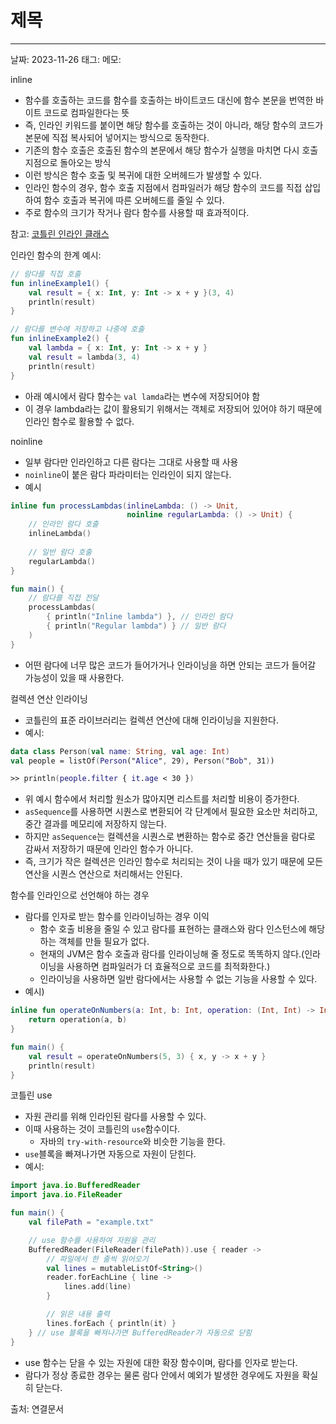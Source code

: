 # 제목
---

날짜: 2023-11-26
태그:
메모:

inline
- 함수를 호출하는 코드를 함수를 호출하는 바이트코드 대신에 함수 본문을 번역한 바이트 코드로 컴파일한다는 뜻
- 즉, 인라인 키워드를 붙이면 해당 함수를 호출하는 것이 아니라, 해당 함수의 코드가 본문에 직접 복사되어 넣어지는 방식으로 동작한다.
- 기존의 함수 호출은 호출된 함수의 본문에서 해당 함수가 실행을 마치면 다시 호출 지점으로 돌아오는 방식
- 이런 방식은 함수 호출 및 복귀에 대한 오버헤드가 발생할 수 있다.
- 인라인 함수의 경우,  함수 호출 지점에서 컴파일러가 해당 함수의 코드를 직접 삽입하여 함수 호출과 복귀에 따른 오버헤드를 줄일 수 있다.
- 주로 함수의 크기가 작거나 람다 함수를 사용할 때 효과적이다.

참고: [코틀린 인라인 클래스](https://medium.com/mj-studio/%EC%BD%94%ED%8B%80%EB%A6%B0-%EC%9D%B8%EB%9D%BC%EC%9D%B8-%ED%81%B4%EB%9E%98%EC%8A%A4%EB%9E%80-2e455c893c4a)

인라인 함수의 한계
예시:
```kotlin
// 람다를 직접 호출
fun inlineExample1() {
    val result = { x: Int, y: Int -> x + y }(3, 4)
    println(result)
}

// 람다를 변수에 저장하고 나중에 호출
fun inlineExample2() {
    val lambda = { x: Int, y: Int -> x + y }
    val result = lambda(3, 4)
    println(result)
}
```
- 아래 예시에서 람다 함수는 `val lamda`라는 변수에 저장되어야 함
- 이 경우 lambda라는 값이 활용되기 위해서는 객체로 저장되어 있어야 하기 때문에 인라인 함수로 활용할 수 없다.


noinline
- 일부 람다만 인라인하고 다른 람다는 그대로 사용할 때 사용
- `noinline`이 붙은 람다 파라미터는 인라인이 되지 않는다.
- 예시
```kotlin
inline fun processLambdas(inlineLambda: () -> Unit, 
						  noinline regularLambda: () -> Unit) {
    // 인라인 람다 호출
    inlineLambda()
    
    // 일반 람다 호출
    regularLambda()
}

fun main() {
    // 람다를 직접 전달
    processLambdas(
        { println("Inline lambda") }, // 인라인 람다
        { println("Regular lambda") } // 일반 람다
    )
}
```
- 어떤 람다에 너무 많은 코드가 들어가거나 인라이닝을 하면 안되는 코드가 들어갈 가능성이 있을 때 사용한다.


컬렉션 연산 인라이닝
- 코틀린의 표준 라이브러리는 컬렉션 연산에 대해 인라이닝을 지원한다.
- 예시:
```kotlin
data class Person(val name: String, val age: Int)
val people = listOf(Person("Alice", 29), Person("Bob", 31))

>> println(people.filter { it.age < 30 })
```
- 위 예시 함수에서 처리할 원소가 많아지면 리스트를 처리할 비용이 증가한다.
- `asSequence`를 사용하면 시퀀스로 변환되어 각 단계에서 필요한 요소만 처리하고, 중간 결과를 메모리에 저장하지 않는다.
- 하지만 `asSequence`는 컬렉션을 시퀀스로 변환하는 함수로 중간 연산들을 람다로 감싸서 저장하기 때문에 인라인 함수가 아니다.
- 즉, 크기가 작은 컬렉션은 인라인 함수로 처리되는 것이 나을 때가 있기 때문에 모든 연산을 시퀀스 연산으로 처리해서는 안된다.

함수를 인라인으로 선언해야 하는 경우
- 람다를 인자로 받는 함수를 인라이닝하는 경우 이익
	- 함수 호출 비용을 줄일 수 있고 람다를 표현하는 클래스와 람다 인스턴스에 해당하는 객체를 만들 필요가 없다.
	- 현재의 JVM은 함수 호출과 람다를 인라이닝해 줄  정도로 똑똑하지 않다.(인라이닝을 사용하면 컴파일러가 더 효율적으로 코드를 최적화한다.)
	- 인라이닝을 사용하면 일반 람다에서는 사용할 수 없는 기능을 사용할 수 있다.
- 예시)
```kotlin
inline fun operateOnNumbers(a: Int, b: Int, operation: (Int, Int) -> Int): Int {
    return operation(a, b)
}

fun main() {
    val result = operateOnNumbers(5, 3) { x, y -> x + y }
    println(result)
}
```

코틀린 use
- 자원 관리를 위해 인라인된 람다를 사용할 수 있다.
- 이때 사용하는 것이 코틀린의 `use`함수이다.
	- 자바의 `try-with-resource`와 비슷한 기능을 한다.
- `use`블록을 빠져나가면 자동으로 자원이 닫힌다.
- 예시:
```kotlin
import java.io.BufferedReader
import java.io.FileReader

fun main() {
    val filePath = "example.txt"

    // use 함수를 사용하여 자원을 관리
    BufferedReader(FileReader(filePath)).use { reader ->
        // 파일에서 한 줄씩 읽어오기
        val lines = mutableListOf<String>()
        reader.forEachLine { line ->
            lines.add(line)
        }

        // 읽은 내용 출력
        lines.forEach { println(it) }
    } // use 블록을 빠져나가면 BufferedReader가 자동으로 닫힘
}
```
- use 함수는 닫을 수 있는 자원에 대한 확장 함수이며, 람다를 인자로 받는다.
- 람다가 정상 종료한 경우는 물론 람다 안에서 예외가 발생한 경우에도 자원을 확실히 닫는다.

출처:
연결문서
